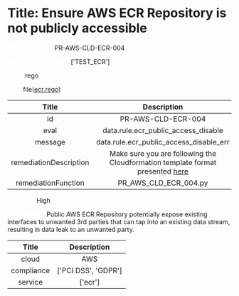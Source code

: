 



# Title: Ensure AWS ECR Repository is not publicly accessible


***<font color="white">Master Test Id:</font>*** PR-AWS-CLD-ECR-004

***<font color="white">Master Snapshot Id:</font>*** ['TEST_ECR']

***<font color="white">type:</font>*** rego

***<font color="white">rule:</font>*** file([ecr.rego])  
  
  
  
  

|Title|Description|
| :---: | :---: |
|id|PR-AWS-CLD-ECR-004|
|eval|data.rule.ecr_public_access_disable|
|message|data.rule.ecr_public_access_disable_err|
|remediationDescription|Make sure you are following the Cloudformation template format presented <a href='https://docs.aws.amazon.com/AWSCloudFormation/latest/UserGuide/aws-properties-ecr-repository-imagescanningconfiguration.html#cfn-ecr-repository-imagescanningconfiguration-scanonpush' target='_blank'>here</a>|
|remediationFunction|PR_AWS_CLD_ECR_004.py|


***<font color="white">Severity:</font>*** High

***<font color="white">Description:</font>*** Public AWS ECR Repository potentially expose existing interfaces to unwanted 3rd parties that can tap into an existing data stream, resulting in data leak to an unwanted party.  
  
  

|Title|Description|
| :---: | :---: |
|cloud|AWS|
|compliance|['PCI DSS', 'GDPR']|
|service|['ecr']|



[ecr.rego]: https://github.com/prancer-io/prancer-compliance-test/tree/master/aws/cloud/ecr.rego
